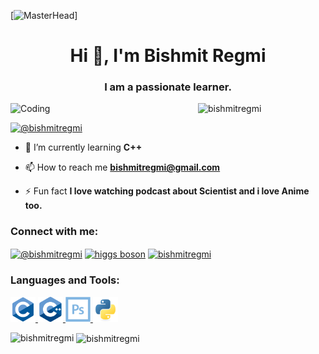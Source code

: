 [![MasterHead](https://1.bp.blogspot.com/-7A4WynwLsMw/XbBpCXG8fHI/AAAAAAAAMt4/uOa1bpLskYgrwGbllhSu2SDj_Mig8SXJQCLcBGAsYHQ/s1600/2000_600px.gif)]
<h1 align="center">Hi 👋, I'm Bishmit Regmi</h1>
<h3 align="center">I am a passionate learner.</h3>
<img align="left" alt ="Coding" width="300" src ="https://media.tenor.com/-UygBh3nnfEAAAAC/coding.gif">

<p align="left"> <img src="https://komarev.com/ghpvc/?username=bishmitregmi&label=Profile%20views&color=0e75b6&style=flat" alt="bishmitregmi" /> </p>

<p align="left"> <a href="https://twitter.com/@bishmitregmi" target="blank"><img src="https://img.shields.io/twitter/follow/@bishmitregmi?logo=twitter&style=for-the-badge" alt="@bishmitregmi" /></a> </p>

- 🌱 I’m currently learning **C++**

- 📫 How to reach me **bishmitregmi@gmail.com**

- ⚡ Fun fact **I love watching podcast about Scientist and i love Anime too.**

<h3 align="left">Connect with me:</h3>
<p align="left">
<a href="https://twitter.com/@bishmitregmi" target="blank"><img align="center" src="https://raw.githubusercontent.com/rahuldkjain/github-profile-readme-generator/master/src/images/icons/Social/twitter.svg" alt="@bishmitregmi" height="30" width="40" /></a>
<a href="https://stackoverflow.com/users/higgs boson" target="blank"><img align="center" src="https://raw.githubusercontent.com/rahuldkjain/github-profile-readme-generator/master/src/images/icons/Social/stack-overflow.svg" alt="higgs boson" height="30" width="40" /></a>
<a href="https://instagram.com/bishmitregmi" target="blank"><img align="center" src="https://raw.githubusercontent.com/rahuldkjain/github-profile-readme-generator/master/src/images/icons/Social/instagram.svg" alt="bishmitregmi" height="30" width="40" /></a>
</p>

<h3 align="left">Languages and Tools:</h3>
<p align="left"> <a href="https://www.cprogramming.com/" target="_blank" rel="noreferrer"> <img src="https://raw.githubusercontent.com/devicons/devicon/master/icons/c/c-original.svg" alt="c" width="40" height="40"/> </a> <a href="https://www.w3schools.com/cpp/" target="_blank" rel="noreferrer"> <img src="https://raw.githubusercontent.com/devicons/devicon/master/icons/cplusplus/cplusplus-original.svg" alt="cplusplus" width="40" height="40"/> </a> <a href="https://www.photoshop.com/en" target="_blank" rel="noreferrer"> <img src="https://raw.githubusercontent.com/devicons/devicon/master/icons/photoshop/photoshop-line.svg" alt="photoshop" width="40" height="40"/> </a> <a href="https://www.python.org" target="_blank" rel="noreferrer"> <img src="https://raw.githubusercontent.com/devicons/devicon/master/icons/python/python-original.svg" alt="python" width="40" height="40"/> </a> </p>

<p><img align="left" src="https://github-readme-stats.vercel.app/api/top-langs?username=bishmitregmi&show_icons=true&locale=en&layout=compact" alt="bishmitregmi" /></p>

<p>&nbsp;<img align="center" src="https://github-readme-stats.vercel.app/api?username=bishmitregmi&show_icons=true&locale=en" alt="bishmitregmi" /></p>
